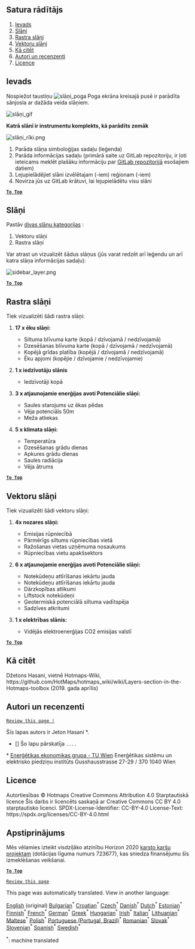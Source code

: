 <h2> Satura rādītājs </h2><ol><li> <a href="#Introduction">Ievads</a> </li><li> <a href="#Layers">Slāņi</a> </li><li> <a href="#Raster-Layers">Rastra slāņi</a> </li><li> <a href="#Vector-Layers">Vektoru slāņi</a> </li><li> <a href="#How-to-cite">Kā citēt</a> </li><li> <a href="#Authors-and-reviewers">Autori un recenzenti</a> </li><li> <a href="#License">Licence</a> </li></ol><h2> Ievads </h2><p> Nospiežot taustiņu <img alt="slāņi_poga" src="https://github.com/HotMaps/hotmaps_wiki/blob/master/Images/general_tool_functionalities_and_structure/layers_button.PNG"/> Poga ekrāna kreisajā pusē ir parādīta sānjosla ar dažāda veida slāņiem. </p><p><img alt="slāņi_gif" src="https://github.com/HotMaps/hotmaps_wiki/blob/master/Images/general_tool_functionalities_and_structure/layers.gif"/></p><p> <strong>Katrā slānī ir instrumentu komplekts, kā parādīts zemāk</strong> </p><p><img alt="slāņi_rīki.png" src="https://github.com/HotMaps/hotmaps_wiki/blob/master/Images/general_tool_functionalities_and_structure/layers_tools.png"/></p><ol><li> Parāda slāņa simboloģijas sadaļu (leģenda) </li><li> Parāda informācijas sadaļu (primārā saite uz GitLab repozitoriju, ir ļoti ieteicams meklēt plašāku informāciju par <a href="https://gitlab.com/hotmaps">GitLab repozitorijā</a> esošajiem datiem) </li><li> Lejupielādējiet slāni izvēlētajam (-iem) reģionam (-iem) </li><li> Novirza jūs uz GitLab krātuvi, lai lejupielādētu visu slāni </li></ol><p><ins> <code><strong><a href="#table-of-contents">To Top</a></strong></code> </ins> </p><h2> Slāņi </h2><p> Pastāv <a href="https://www.gislounge.com/geodatabases-explored-vector-and-raster-data">divas slāņu kategorijas</a> : </p><ol><li> Vektoru slāņi </li><li> Rastra slāņi </li></ol><p> Var atrast un vizualizēt šādus slāņus (jūs varat redzēt arī leģendu un arī katra slāņa informācijas sadaļu): </p><p><img alt="sidebar_layer.png" src="https://github.com/HotMaps/hotmaps_wiki/blob/master/Images/general_tool_functionalities_and_structure/all_layers.png"/></p><p><ins> <code><strong><a href="#table-of-contents">To Top</a></strong></code> </ins> </p><h2> Rastra slāņi </h2><p> Tiek vizualizēti šādi rastra slāņi: </p><ol><li><p> <strong>17 x ēku slāņi:</strong> </p><ul><li> Siltuma blīvuma karte (kopā / dzīvojamā / nedzīvojamā) </li><li> Dzesēšanas blīvuma karte (kopā / dzīvojamā / nedzīvojamā) </li><li> Kopējā grīdas platība (kopējā / dzīvojamā / nedzīvojamā) </li><li> Ēku apjomi (kopējie / dzīvojamie / nedzīvojamie) </li></ul></li><li><p> <strong>1 x iedzīvotāju slānis</strong> </p><ul><li> Iedzīvotāji kopā </li></ul></li><li><p> <strong>3 x atjaunojamie enerģijas avoti Potenciālie slāņi:</strong> </p><ul><li> Saules starojums uz ēkas pēdas </li><li> Vēja potenciāls 50m </li><li> Meža atliekas </li></ul></li><li><p> <strong>5 x klimata slāņi:</strong> </p><ul><li> Temperatūra </li><li> Dzesēšanas grādu dienas </li><li> Apkures grādu dienas </li><li> Saules radiācija </li><li> Vēja ātrums </li></ul></li></ol><p><ins> <code><strong><a href="#table-of-contents">To Top</a></strong></code> </ins> </p><h2> Vektoru slāņi </h2><p> Tiek vizualizēti šādi vektoru slāņi: </p><ol><li><p> <strong>4x nozares slāņi:</strong> </p><ul><li> Emisijas rūpniecībā </li><li> Pārmērīgs siltums rūpniecības vietā </li><li> Ražošanas vietas uzņēmuma nosaukums </li><li> Rūpniecības vietu apakšsektors </li></ul></li><li><p> <strong>6 x atjaunojamie enerģijas avoti Potenciālie slāņi:</strong> </p><ul><li> Notekūdeņu attīrīšanas iekārtu jauda </li><li> Notekūdeņu attīrīšanas iekārtu jauda </li><li> Dārzkopības atlikumi </li><li> Liftstock notekūdeņi </li><li> Ģeotermiskā potenciālā siltuma vadītspēja </li><li> Sadzīves atkritumi </li></ul></li><li><p> <strong>1 x elektrības slānis:</strong> </p><ul><li> Vidējās elektroenerģijas CO2 emisijas valstī </li></ul></li></ol><p><ins> <code><strong><a href="#table-of-contents">To Top</a></strong></code> </ins> </p><h2> Kā citēt </h2><p> Džetons Hasani, vietnē Hotmaps-Wiki, https://github.com/HotMaps/hotmaps_wiki/wiki/Layers-section-in-the-Hotmaps-toolbox (2019. gada aprīlis) </p><h2> Autori un recenzenti </h2><p> <code><a href="https://github.com/HotMaps/hotmaps_wiki/wiki/Layer-Section/_edit">Review this page !</a></code> </p> <p> Šīs lapas autors ir Jeton Hasani *. </p><ul><li> [] Šo lapu pārskatīja <code>....</code> </li></ul><p> * <a href="https://eeg.tuwien.ac.at/">Enerģētikas ekonomikas grupa - TU Wien</a> Enerģētikas sistēmu un elektrisko piedziņu institūts Gusshausstrasse 27-29 / 370 1040 Wien </p><h2> Licence </h2><p> Autortiesības © Hotmaps Creative Commons Attribution 4.0 Starptautiskā licence Šis darbs ir licencēts saskaņā ar Creative Commons CC BY 4.0 starptautisko licenci. SPDX-License-Identifier: CC-BY-4.0 License-Text: https://spdx.org/licenses/CC-BY-4.0.html </p><h2> Apstiprinājums </h2><p> Mēs vēlamies izteikt visdziļāko atzinību Horizon 2020 <a href="https://www.hotmaps-project.eu">karsto karšu projektam</a> (dotācijas līguma numurs 723677), kas sniedza finansējumu šīs izmeklēšanas veikšanai. </p><p><ins> <code><strong><a href="#table-of-contents">To Top</a></strong></code> </ins> </p><p> <code><a href="https://github.com/HotMaps/hotmaps_wiki/wiki/Layer-Section/_edit">Review this page</a></code> </p>

This page was automatically translated. View in another language:

[English](en-Layers-section-in-the-Hotmaps-toolbox) (original) [Bulgarian](bg-Layers-section-in-the-Hotmaps-toolbox)<sup>\*</sup> [Croatian](hr-Layers-section-in-the-Hotmaps-toolbox)<sup>\*</sup> [Czech](cs-Layers-section-in-the-Hotmaps-toolbox)<sup>\*</sup> [Danish](da-Layers-section-in-the-Hotmaps-toolbox)<sup>\*</sup> [Dutch](nl-Layers-section-in-the-Hotmaps-toolbox)<sup>\*</sup> [Estonian](et-Layers-section-in-the-Hotmaps-toolbox)<sup>\*</sup> [Finnish](fi-Layers-section-in-the-Hotmaps-toolbox)<sup>\*</sup> [French](fr-Layers-section-in-the-Hotmaps-toolbox)<sup>\*</sup> [German](de-Layers-section-in-the-Hotmaps-toolbox)<sup>\*</sup> [Greek](el-Layers-section-in-the-Hotmaps-toolbox)<sup>\*</sup> [Hungarian](hu-Layers-section-in-the-Hotmaps-toolbox)<sup>\*</sup> [Irish](ga-Layers-section-in-the-Hotmaps-toolbox)<sup>\*</sup> [Italian](it-Layers-section-in-the-Hotmaps-toolbox)<sup>\*</sup>  [Lithuanian](lt-Layers-section-in-the-Hotmaps-toolbox)<sup>\*</sup> [Maltese](mt-Layers-section-in-the-Hotmaps-toolbox)<sup>\*</sup> [Polish](pl-Layers-section-in-the-Hotmaps-toolbox)<sup>\*</sup> [Portuguese (Portugal, Brazil)](pt-Layers-section-in-the-Hotmaps-toolbox)<sup>\*</sup> [Romanian](ro-Layers-section-in-the-Hotmaps-toolbox)<sup>\*</sup> [Slovak](sk-Layers-section-in-the-Hotmaps-toolbox)<sup>\*</sup> [Slovenian](sl-Layers-section-in-the-Hotmaps-toolbox)<sup>\*</sup> [Spanish](es-Layers-section-in-the-Hotmaps-toolbox)<sup>\*</sup> [Swedish](sv-Layers-section-in-the-Hotmaps-toolbox)<sup>\*</sup> 

<sup>\*</sup>: machine translated
